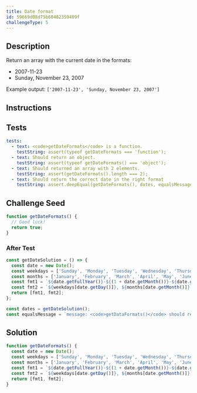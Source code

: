 ```yaml
---
title: Date format
id: 59669d08d75b60482359409f
challengeType: 5
---
```


## Description
<section id='description'>
Return an array with the current date in the formats:
<ul>
  <li>2007-11-23</li>
  <li>Sunday, November 23, 2007</li>
</ul>
Example output: <code>['2007-11-23', 'Sunday, November 23, 2007']</code>
</section>

## Instructions
<section id='instructions'>

</section>

## Tests
<section id='tests'>

```yml
tests:
  - text: <code>getDateFormats</code> is a function.
    testString: assert(typeof getDateFormats === 'function');
  - text: Should return an object.
    testString: assert(typeof getDateFormats() === 'object');
  - text: Should returned an array with 2 elements.
    testString: assert(getDateFormats().length === 2);
  - text: Should return the correct date in the right format
    testString: assert.deepEqual(getDateFormats(), dates, equalsMessage);

```

</section>

## Challenge Seed
<section id='challengeSeed'>

<div id='js-seed'>

```js
function getDateFormats() {
  // Good luck!
  return true;
}
```

</div>


### After Test
<div id='js-teardown'>

```js
const getDateSolution = () => {
  const date = new Date();
  const weekdays = ['Sunday', 'Monday', 'Tuesday', 'Wednesday', 'Thursday', 'Friday', 'Saturday'];
  const months = ['January', 'February', 'March', 'April', 'May', 'June', 'July', 'August', 'September', 'October', 'November', 'December'];
  const fmt1 = `${date.getFullYear()}-${(1 + date.getMonth())}-${date.getDate()}`;
  const fmt2 = `${weekdays[date.getDay()]}, ${months[date.getMonth()]} ${date.getDate()}, ${date.getFullYear()}`;
  return [fmt1, fmt2];
};

const dates = getDateSolution();
const equalsMessage = `message: <code>getDataFormats()</code> should return <code>["${dates[0]}", "${dates[1]}"]</code>.`;
```

</div>

</section>

## Solution
<section id='solution'>


```js
function getDateFormats() {
  const date = new Date();
  const weekdays = ['Sunday', 'Monday', 'Tuesday', 'Wednesday', 'Thursday', 'Friday', 'Saturday'];
  const months = ['January', 'February', 'March', 'April', 'May', 'June', 'July', 'August', 'September', 'October', 'November', 'December'];
  const fmt1 = `${date.getFullYear()}-${(1 + date.getMonth())}-${date.getDate()}`;
  const fmt2 = `${weekdays[date.getDay()]}, ${months[date.getMonth()]} ${date.getDate()}, ${date.getFullYear()}`;
  return [fmt1, fmt2];
}

```

</section>
